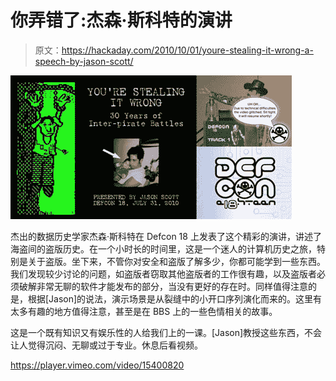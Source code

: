 # 你弄错了:杰森·斯科特的演讲

> 原文：<https://hackaday.com/2010/10/01/youre-stealing-it-wrong-a-speech-by-jason-scott/>

![slipped disk in all of his glory](img/63a4a1a176cda632f180d4c2a2292a9a.png "js")

杰出的数据历史学家杰森·斯科特在 Defcon 18 上发表了这个精彩的演讲，讲述了海盗间的盗版历史。在一个小时长的时间里，这是一个迷人的计算机历史之旅，特别是关于盗版。坐下来，不管你对安全和盗版了解多少，你都可能学到一些东西。我们发现较少讨论的问题，如盗版者窃取其他盗版者的工作很有趣，以及盗版者必须破解非常无聊的软件才能发布的部分，当没有更好的存在时。同样值得注意的是，根据[Jason]的说法，演示场景是从裂缝中的小开口序列演化而来的。这里有太多有趣的地方值得注意，甚至是在 BBS 上的一些色情相关的故事。

这是一个既有知识又有娱乐性的人给我们上的一课。[Jason]教授这些东西，不会让人觉得沉闷、无聊或过于专业。休息后看视频。

<https://player.vimeo.com/video/15400820>

</div> </body> </html>